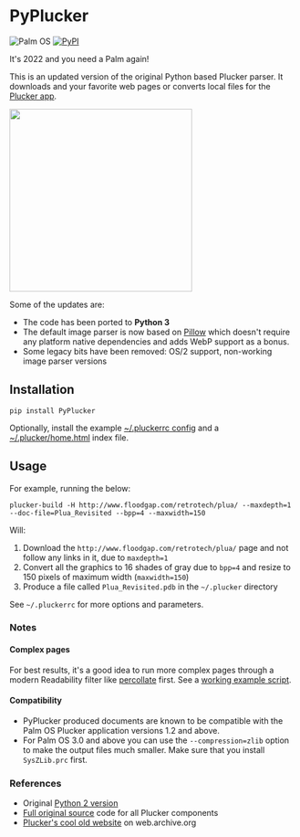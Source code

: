 # PyPlucker

![Palm OS](https://img.shields.io/badge/Palm%20OS-%3E%3D%202.0-blue) [![PyPI](https://img.shields.io/pypi/pyversions/PyPlucker.svg)](https://pypi.python.org/pypi/PyPlucker)

It's 2022 and you need a Palm again!

This is an updated version of the original Python based Plucker parser. It downloads and  your favorite web pages or converts local files for the [Plucker app](https://palmdb.net/app/plucker).

<img src="https://user-images.githubusercontent.com/58649917/153739856-226c672f-bfb9-4436-ac2d-de79e63a4e3c.png" width=320/>

Some of the updates are:

* The code has been ported to **Python 3**
* The default image parser is now based on [Pillow](https://python-pillow.org/) which doesn't require any platform native dependencies and adds WebP support as a bonus.
* Some legacy bits have been removed: OS/2 support, non-working image parser versions

## Installation

```
pip install PyPlucker
```

Optionally, install the example [~/.pluckerrc config](https://github.com/lxmx/PyPlucker/blob/master/examples/pluckerrc) and a [~/.plucker/home.html](https://raw.githubusercontent.com/lxmx/PyPlucker/master/examples/home.html) index file.

## Usage 

For example, running the below:

```
plucker-build -H http://www.floodgap.com/retrotech/plua/ --maxdepth=1 --doc-file=Plua_Revisited --bpp=4 --maxwidth=150

```

Will:

1. Download the `http://www.floodgap.com/retrotech/plua/` page and not follow any links in it, due to `maxdepth=1`
3. Convert all the graphics to 16 shades of gray due to `bpp=4` and resize to 150 pixels of maximum width (`maxwidth=150`)
4. Produce a file called `Plua_Revisited.pdb` in the `~/.plucker` directory

See `~/.pluckerrc` for more options and parameters.

### Notes

#### Complex pages

For best results, it's a good idea to run more complex pages through a modern Readability filter like [percollate](https://github.com/danburzo/percollate) first. See a [working example script](https://github.com/lxmx/PyPlucker/blob/master/examples/pluck.sh).

#### Compatibility

* PyPlucker produced documents are known to be compatible with the Palm OS Plucker application versions 1.2 and above.
* For Palm OS 3.0 and above you can use the `--compression=zlib` option to make the output files much smaller. Make sure that you install `SysZLib.prc` first.

### References

* Original [Python 2 version](https://github.com/lxmx/PyPlucker/tree/python2)
* [Full original source](https://github.com/arpruss/plucker) code for all Plucker components
* [Plucker's cool old website](https://web.archive.org/web/20160415203050/http://www.plkr.org/) on web.archive.org


